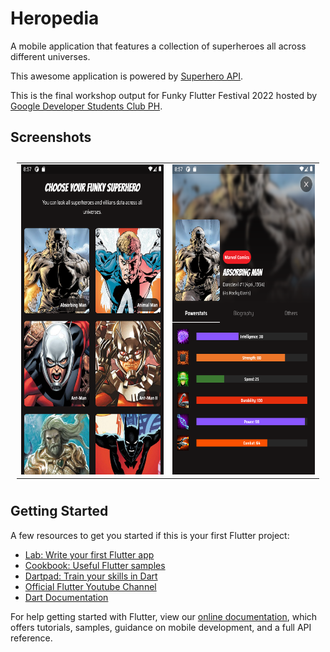 # Heropedia

A mobile application that features a collection of superheroes all across different universes.

This awesome application is powered by [Superhero API](https://superheroapi.com/).

This is the final workshop output for Funky Flutter Festival 2022 hosted by 
[Google Developer Students Club PH](https://www.facebook.com/dsc.philippines).
## Screenshots
<table style="padding:10px">
  <tr>
    <td> 
        <img src="assets/screenshots/page_1.png" alt="1" width=279px height=496px >
    </td>
    <td>
        <img src="assets/screenshots/page_2.png" alt="2" width = 279px height=496px>
    </td>
  </tr>
</table>

## Getting Started
A few resources to get you started if this is your first Flutter project:

- [Lab: Write your first Flutter app](https://flutter.dev/docs/get-started/codelab)
- [Cookbook: Useful Flutter samples](https://flutter.dev/docs/cookbook)
- [Dartpad: Train your skills in Dart](https://dart.dev/#try-dart)
- [Official Flutter Youtube Channel](https://www.youtube.com/channel/UCwXdFgeE9KYzlDdR7TG9cMw)
- [Dart Documentation](https://dart.dev/guides)

For help getting started with Flutter, view our
[online documentation](https://flutter.dev/docs), which offers tutorials,
samples, guidance on mobile development, and a full API reference.
